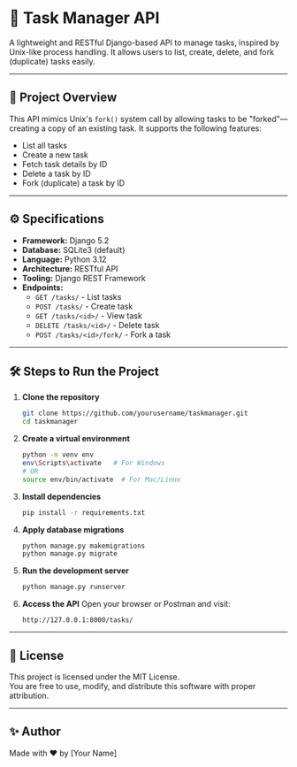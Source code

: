 # 🧠 Task Manager API

A lightweight and RESTful Django-based API to manage tasks, inspired by Unix-like process handling. It allows users to list, create, delete, and fork (duplicate) tasks easily.

---

## 📌 Project Overview

This API mimics Unix's `fork()` system call by allowing tasks to be "forked"—creating a copy of an existing task. It supports the following features:

- List all tasks
- Create a new task
- Fetch task details by ID
- Delete a task by ID
- Fork (duplicate) a task by ID

---

## ⚙️ Specifications

- **Framework:** Django 5.2
- **Database:** SQLite3 (default)
- **Language:** Python 3.12
- **Architecture:** RESTful API
- **Tooling:** Django REST Framework
- **Endpoints:**  
  - `GET /tasks/` - List tasks  
  - `POST /tasks/` - Create task  
  - `GET /tasks/<id>/` - View task  
  - `DELETE /tasks/<id>/` - Delete task  
  - `POST /tasks/<id>/fork/` - Fork a task

---

## 🛠️ Steps to Run the Project

1. **Clone the repository**
   ```bash
   git clone https://github.com/yourusername/taskmanager.git
   cd taskmanager
   ```

2. **Create a virtual environment**
   ```bash
   python -m venv env
   env\Scripts\activate   # For Windows
   # OR
   source env/bin/activate  # For Mac/Linux
   ```

3. **Install dependencies**
   ```bash
   pip install -r requirements.txt
   ```

4. **Apply database migrations**
   ```bash
   python manage.py makemigrations
   python manage.py migrate
   ```

5. **Run the development server**
   ```bash
   python manage.py runserver
   ```

6. **Access the API**
   Open your browser or Postman and visit:
   ```
   http://127.0.0.1:8000/tasks/
   ```

---

## 📄 License

This project is licensed under the MIT License.  
You are free to use, modify, and distribute this software with proper attribution.

---

## ✨ Author

Made with ❤️ by [Your Name]